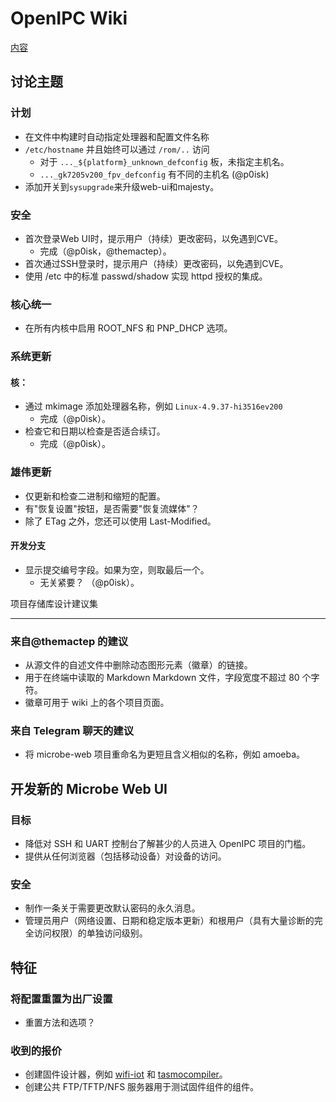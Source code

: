 # OpenIPC Wiki 
[内容](../README.md)

讨论主题 
------------------

### 计划

* 在文件中构建时自动指定处理器和配置文件名称
* `/etc/hostname` 并且始终可以通过 `/rom/..` 访问
  * 对于 `..._${platform}_unknown_defconfig` 板，未指定主机名。
  * `..._gk7205v200_fpv_defconfig` 有不同的主机名 (@p0isk)
* 添加开关到`sysupgrade`来升级web-ui和majesty。

### 安全

* 首次登录Web UI时，提示用户（持续）更改密码，以免遇到CVE。
  * 完成（@p0isk，@themactep）。
* 首次通过SSH登录时，提示用户（持续）更改密码，以免遇到CVE。
* 使用 /etc 中的标准 passwd/shadow 实现 httpd 授权的集成。

### 核心统一

* 在所有内核中启用 ROOT_NFS 和 PNP_DHCP 选项。

### 系统更新

#### 核：

* 通过 mkimage 添加处理器名称，例如 `Linux-4.9.37-hi3516ev200`
  * 完成（@p0isk）。
* 检查它和日期以检查是否适合续订。
  * 完成（@p0isk）。

### 雄伟更新

* 仅更新和检查二进制和缩短的配置。
* 有"恢复设置"按钮，是否需要"恢复流媒体"？
* 除了 ETag 之外，您还可以使用 Last-Modified。

#### 开发分支

* 显示提交编号字段。如果为空，则取最后一个。
  * 无关紧要？ （@p0isk）。

项目存储库设计建议集
------------------------------------------ ----- --------

### 来自@themactep 的建议

* 从源文件的自述文件中删除动态图形元素（徽章）的链接。
* 用于在终端中读取的 Markdown Markdown 文件，字段宽度不超过 80 个字符。
* 徽章可用于 wiki 上的各个项目页面。

### 来自 Telegram 聊天的建议

* 将 microbe-web 项目重命名为更短且含义相似的名称，例如 amoeba。


开发新的 Microbe Web UI 
--------------------------------

### 目标

* 降低对 SSH 和 UART 控制台了解甚少的人员进入 OpenIPC 项目的门槛。
* 提供从任何浏览器（包括移动设备）对设备的访问。

### 安全

* 制作一条关于需要更改默认密码的永久消息。
* 管理员用户（网络设置、日期和稳定版本更新）和根用户（具有大量诊断的完全访问权限）的单独访问级别。


特征
----

### 将配置重置为出厂设置

* 重置方法和选项？

### 收到的报价

* 创建固件设计器，例如 [wifi-iot](https://wifi-iot.com/) 和 [tasmocompiler](https://github.com/benzino77/tasmocompiler)。
* 创建公共 FTP/TFTP/NFS 服务器用于测试固件组件的组件。

